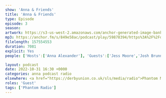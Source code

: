 ```yaml
---
show: 'Anna & Friends'
title: 'Anna & Friends'
type: Episode
episode: 3
season: 
artwork: https://s3-us-west-2.amazonaws.com/anchor-generated-image-bank/production/podcast_uploaded_episode400/22149699/22149699-1667257494557-6ffa17c145b3f.jpg
mp3: https://anchor.fm/s/849e58ac/podcast/play/59878394/https%3A%2F%2Fd3ctxlq1ktw2nl.cloudfront.net%2Fstaging%2F2022-9-31%2F2fa80ac4-6677-7352-5532-e42671e4af1f.mp3
filelength: 157554553
duration: 7081 
explicit: Yes
people: ['Hosts':['Anna Alexander'], 'Guests':['Jess Moore','Josh Brunning']]

layout: podcast
date: 2022-10-31 16:30 +0000
categories: anna podcast radio
elsewhere: <a href="https://derbyunion.co.uk/sls/media/radio">Phantom Media</a>
roles: 'Guest'
tags: ['Phantom Radio']
---
```

